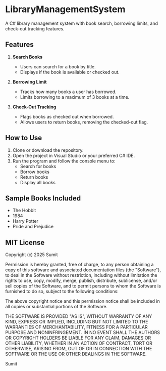 # LibraryManagementSystem

A C# library management system with book search, borrowing limits, and check-out tracking features.

## Features

1. **Search Books**
   - Users can search for a book by title.
   - Displays if the book is available or checked out.

2. **Borrowing Limit**
   - Tracks how many books a user has borrowed.
   - Limits borrowing to a maximum of 3 books at a time.

3. **Check-Out Tracking**
   - Flags books as checked out when borrowed.
   - Allows users to return books, removing the checked-out flag.

## How to Use

1. Clone or download the repository.
2. Open the project in Visual Studio or your preferred C# IDE.
3. Run the program and follow the console menu to:
   - Search for books
   - Borrow books
   - Return books
   - Display all books

## Sample Books Included

- The Hobbit
- 1984
- Harry Potter
- Pride and Prejudice


## MIT License

Copyright (c) 2025 Sumit

Permission is hereby granted, free of charge, to any person obtaining a copy
of this software and associated documentation files (the "Software"), to deal
in the Software without restriction, including without limitation the rights
to use, copy, modify, merge, publish, distribute, sublicense, and/or sell
copies of the Software, and to permit persons to whom the Software is
furnished to do so, subject to the following conditions:

The above copyright notice and this permission notice shall be included in all
copies or substantial portions of the Software.

THE SOFTWARE IS PROVIDED "AS IS", WITHOUT WARRANTY OF ANY KIND, EXPRESS OR
IMPLIED, INCLUDING BUT NOT LIMITED TO THE WARRANTIES OF MERCHANTABILITY, FITNESS
FOR A PARTICULAR PURPOSE AND NONINFRINGEMENT. IN NO EVENT SHALL THE AUTHORS OR
COPYRIGHT HOLDERS BE LIABLE FOR ANY CLAIM, DAMAGES OR OTHER LIABILITY, WHETHER IN
AN ACTION OF CONTRACT, TORT OR OTHERWISE, ARISING FROM, OUT OF OR IN CONNECTION
WITH THE SOFTWARE OR THE USE OR OTHER DEALINGS IN THE SOFTWARE.


Sumit
